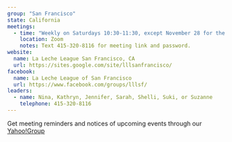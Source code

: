 ```yaml
---
group: "San Francisco"
state: California
meetings:
  - time: "Weekly on Saturdays 10:30-11:30, except November 28 for the holiday weekend."
    location: Zoom
    notes: Text 415-320-8116 for meeting link and password.
website:
  name: La Leche League San Francisco, CA
  url: https://sites.google.com/site/lllsanfrancisco/
facebook:
  name: La Leche League of San Francisco
  url: https://www.facebook.com/groups/lllsf/
leaders:
  - name: Nina, Kathryn, Jennifer, Sarah, Shelli, Suki, or Suzanne
    telephone: 415-320-8116
---
```


Get meeting reminders and notices of upcoming events through our [Yahoo!Group](http://groups.yahoo.com/group/LLLSF/)
